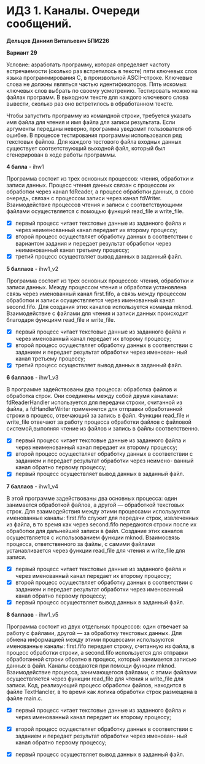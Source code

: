 # ИДЗ 1. Каналы. Очереди сообщений.

**Дельцов Даниил Витальевич БПИ226**

**Вариант 29**

Условие: азработать программу, которая определяет частоту встречаемости (сколько раз встретилось в тексте) пяти ключевых слов языка программирования C, в произвольной ASCII–строке.
Ключевые слова не должны являться частью идентификаторов. Пять искомых ключевых слов выбрать по своему усмотрению. Тестировать можно на файлах программ.
В выходном тексте для каждого ключевого слова вывести, сколько раз оно встретилось в обработанном тексте.


Чтобы запустить программу из командной строки, требуется указать имя файла для чтения и имя файла для записи результата. Если аргументы переданы неверно, программа уведомит пользователя об ошибке. 
В процессе тестирования программы использовался ряд текстовых файлов. Для каждого тестового файла входных данных существует соответствующий выходной файл, который был сгенерирован в ходе работы программы.

**4 балла** - ihw1

Программа состоит из трех основных процессов: чтения, обработки и записи данных. Процесс чтения данных связан с процессом их обработки через канал fdReader,
а процесс обработки данных, в свою очередь, связан с процессом записи через канал fdWriter. Взаимодействие процессов чтения и записи с соответствующими файлами осуществляется с помощью функций read_file и write_file.

- [x] первый процесс читает текстовые данные из заданного файла и через неименованный канал передает их второму процессу;
- [x] второй процесс осуществляет обработку данных в соответствии с вариантом задания и передает результат обработки через неименованный канал третьему процессу;
- [x] третий процесс осуществляет вывод данных в заданный файл.

**5 баллаов** - ihw1_v2

Программа состоит из трех основных процессов: чтения, обработки и записи данных.
Между процессом чтения и обработки установлена связь через именованный канал first.fifo, а связь между процессом обработки и записи осуществляется через именованный канал second.fifo. 
Для создания этих каналов используется команда mknod. Взаимодействие с файлами для чтения и записи данных происходит благодаря функциям read_file и write_file.

- [x] первый процесс читает текстовые данные из заданного файла и через именованный канал передает их второму процессу;
- [x] второй процесс осуществляет обработку данных в соответствии с заданием и передает результат обработки через именован- ный канал третьему процессу;
- [x] третий процесс осуществляет вывод данных в заданный файл.

**6 баллаов** - ihw1_v3

В программе задействованы два процесса: обработка файлов и обработка строк. Они соединены между собой двумя каналами: fdReaderHandler используется для передачи строки, считанной из файла,
а fdHandlerWriter применяется для отправки обработанной строки в процесс, отвечающий за запись в файл.
Функции read_file и write_file отвечают за работу процесса обработки файлов с файловой системой,выполняя чтение из файлов и запись в файлы соответственно.

- [x] первый процесс читает текстовые данные из заданного файла и через неименованный канал передает их второму процессу;
- [x] второй процесс осуществляет обработку данных в соответствии с заданием и передает результат обработки через неимено- ванный канал обратно первому процессу;
- [x] первый процесс осуществляет вывод данных в заданный файл.

**7 баллаов** - ihw1_v4

В этой программе задействованы два основных процесса: один занимается обработкой файлов, а другой — обработкой текстовых строк. 
Для взаимодействия между этими процессами используются именованные каналы: first.fifo служит для передачи строк, извлеченных из файла, в то время как через second.fifo 
передаются строки после их обработки для дальнейшей записи в файл. Создание этих каналов осуществляется с использованием функции mknod. Взаимосвязь процесса, ответственного за файлы, 
с самими файлами устанавливается через функции read_file для чтения и write_file для записи.

- [x] первый процесс читает текстовые данные из заданного файла и через именованный канал передает их второму процессу;
- [x] второй процесс осуществляет обработку данных в соответствии с заданием и передает результат обработки через именованный канал обратно первому процессу;
- [x] первый процесс осуществляет вывод данных в заданный файл.

**8 баллаов** - ihw1_v5

Программа состоит из двух отдельных процессов: один отвечает за работу с файлами, другой — за обработку текстовых данных. 
Для обмена информацией между этими процессами используются именованные каналы: first.fifo передает строку, считанную из файла, в процесс обработки строки,
а second.fifo используется для отправки обработанной строки обратно в процесс, который занимается записью данных в файл.
Каналы создаются при помощи функции mknod. Взаимодействие процесса, занимающегося файлами, с этими файлами осуществляется через функции read_file для чтения и write_file для записи.
Код, реализующий процесс обработки файлов, находится в файле TextHancler, в то время как логика обработки строк размещена в файле main.c.

- [x] первый процесс читает текстовые данные из заданного файла и через именованный канал передает их второму процессу;
- [x] второй процесс осуществляет обработку данных в соответствии с заданием и передает результат обработки через именован- ный канал обратно первому процессу;
- [x] первый процесс осуществляет вывод данных в заданный файл.

